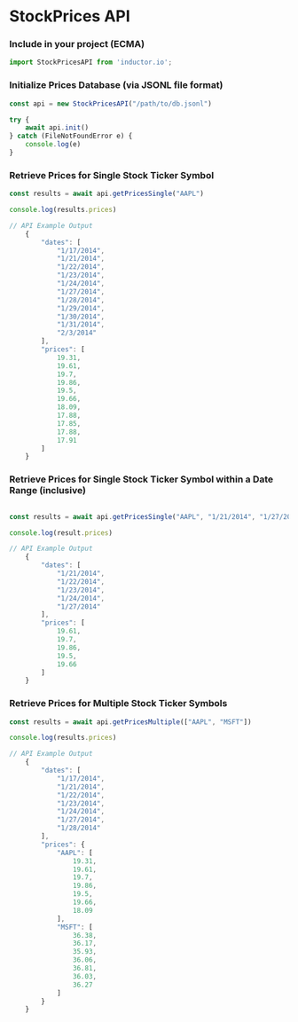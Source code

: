 StockPrices API
==============


### Include in your project (ECMA)
```javascript
import StockPricesAPI from 'inductor.io';
```

### Initialize Prices Database (via JSONL file format)
```javascript
const api = new StockPricesAPI("/path/to/db.jsonl")

try {
    await api.init()
} catch (FileNotFoundError e) {
    console.log(e)
}
```

### Retrieve Prices for Single Stock Ticker Symbol
```javascript
const results = await api.getPricesSingle("AAPL")

console.log(results.prices)

// API Example Output
    {
        "dates": [
            "1/17/2014",
            "1/21/2014",
            "1/22/2014",
            "1/23/2014",
            "1/24/2014",
            "1/27/2014",
            "1/28/2014",
            "1/29/2014",
            "1/30/2014",
            "1/31/2014",
            "2/3/2014"
        ],
        "prices": [
            19.31,
            19.61,
            19.7,
            19.86,
            19.5,
            19.66,
            18.09,
            17.88,
            17.85,
            17.88,
            17.91
        ]
    }
```

### Retrieve Prices for Single Stock Ticker Symbol within a Date Range (inclusive)
```javascript

const results = await api.getPricesSingle("AAPL", "1/21/2014", "1/27/2014")

console.log(result.prices)

// API Example Output
    {
        "dates": [
            "1/21/2014",
            "1/22/2014",
            "1/23/2014",
            "1/24/2014",
            "1/27/2014"
        ],
        "prices": [
            19.61,
            19.7,
            19.86,
            19.5,
            19.66
        ]
    }
```


### Retrieve Prices for Multiple Stock Ticker Symbols
```javascript
const results = await api.getPricesMultiple(["AAPL", "MSFT"])

console.log(results.prices)

// API Example Output
    {
        "dates": [
            "1/17/2014",
            "1/21/2014",
            "1/22/2014",
            "1/23/2014",
            "1/24/2014",
            "1/27/2014",
            "1/28/2014"
        ],
        "prices": {
            "AAPL": [
                19.31,
                19.61,
                19.7,
                19.86,
                19.5,
                19.66,
                18.09
            ],
            "MSFT": [
                36.38,
                36.17,
                35.93,
                36.06,
                36.81,
                36.03,
                36.27
            ]
        }
    }
```

